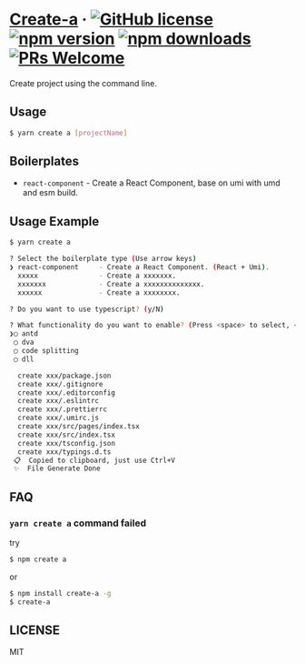 # [Create-a](#) &middot; [![GitHub license](https://img.shields.io/badge/license-MIT-blue.svg)](https://github.com/chiaweilee/create-a/blob/master/LICENSE) [![npm version](https://img.shields.io/npm/v/create-a.svg?style=flat)](https://www.npmjs.com/package/create-a) [![npm downloads](https://img.shields.io/npm/dm/create-a.svg)](https://npmcharts.com/compare/create-a?minimal=true) [![PRs Welcome](https://img.shields.io/badge/PRs-welcome-brightgreen.svg)](#)

Create project using the command line.

## Usage

```bash
$ yarn create a [projectName]
```

## Boilerplates

* `react-component` - Create a React Component, base on umi with umd and esm build.

## Usage Example

```bash
$ yarn create a

? Select the boilerplate type (Use arrow keys)
❯ react-component     - Create a React Component. (React + Umi).
  xxxxx               - Create a xxxxxxx.
  xxxxxxx             - Create a xxxxxxxxxxxxxx.
  xxxxxx              - Create a xxxxxxxx.

? Do you want to use typescript? (y/N)

? What functionality do you want to enable? (Press <space> to select, <a> to toggle all, <i> to invert selection)
❯◯ antd
 ◯ dva
 ◯ code splitting
 ◯ dll

  create xxx/package.json
  create xxx/.gitignore
  create xxx/.editorconfig
  create xxx/.eslintrc
  create xxx/.prettierrc
  create xxx/.umirc.js
  create xxx/src/pages/index.tsx
  create xxx/src/index.tsx
  create xxx/tsconfig.json
  create xxx/typings.d.ts
 📋  Copied to clipboard, just use Ctrl+V
 ✨  File Generate Done
```

## FAQ

### `yarn create a` command failed

try

```bash
$ npm create a
```

or

```bash
$ npm install create-a -g
$ create-a
```

## LICENSE

MIT
